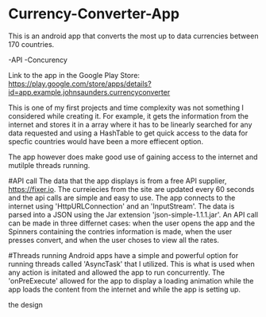 # Currency-Converter-App

This is an android app that converts the most up to data currencies between 170 countries.

-API
-Concurency 

Link to the app in the Google Play Store:
https://play.google.com/store/apps/details?id=app.example.johnsaunders.currencyconverter

This is one of my first projects and time complexity was not something I considered while creating it.  For example, it gets the information from the internet and stores it in a array where it has to be linearly searched for any data requested and using a HashTable to get quick access to the data for specfic countries would have been a more effiecent option.

The app however does make good use of gaining access to the internet and mutilple threads running.

#API call
The data that the app displays is from a free API supplier, https://fixer.io.  The curreiecies from the site are updated every 60 seconds and the api calls are simple and easy to use. The app connects to the internet using 'HttpURLConnection' and an 'InputStream'.  The data is parsed into a JSON using the Jar extension 'json-simple-1.1.1.jar'.  An API call can be made in three differnet cases: when the user opens the app and the Spinners containing the contries information is made, when the user presses convert, and when the user choses to view all the rates.  

#Threads running
Android apps have a simple and powerful option for running threads called 'AsyncTask' that I utilized.  This is what is used when any action is initated and allowed the app to run concurrently.  The 'onPreExecute' allowed for the app to display a loading animation while the app loads the content from the internet and while the app is setting up.  


the design
